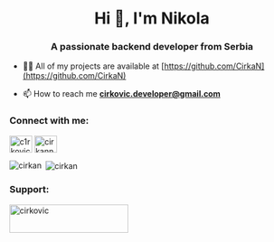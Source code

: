 <h1 align="center">Hi 👋, I'm Nikola</h1>
<h3 align="center">A passionate backend developer from Serbia</h3>

- 👨‍💻 All of my projects are available at [https://github.com/CirkaN](https://github.com/CirkaN)

- 📫 How to reach me **cirkovic.developer@gmail.com**

<h3 align="left">Connect with me:</h3>
<p align="left">
<a href="https://twitter.com/c1rkovich" target="blank"><img align="center" src="https://cdn.jsdelivr.net/npm/simple-icons@3.0.1/icons/twitter.svg" alt="c1rkovich" height="30" width="40" /></a>
<a href="https://instagram.com/cirkann" target="blank"><img align="center" src="https://cdn.jsdelivr.net/npm/simple-icons@3.0.1/icons/instagram.svg" alt="cirkann" height="30" width="40" /></a>
</p>




<p><img align="left" src="https://github-readme-stats.vercel.app/api/top-langs?username=cirkan&show_icons=true&locale=en&layout=compact" alt="cirkan" /></p>

<p>&nbsp;<img align="center" src="https://github-readme-stats.vercel.app/api?username=cirkan&show_icons=true&locale=en" alt="cirkan" /></p>
<h3 align="left">Support:</h3>
<p><a href="https://www.buymeacoffee.com/cirkovic"> <img align="left" src="https://cdn.buymeacoffee.com/buttons/v2/default-yellow.png" height="50" width="210" alt="cirkovic" /></a></p><br><br>
